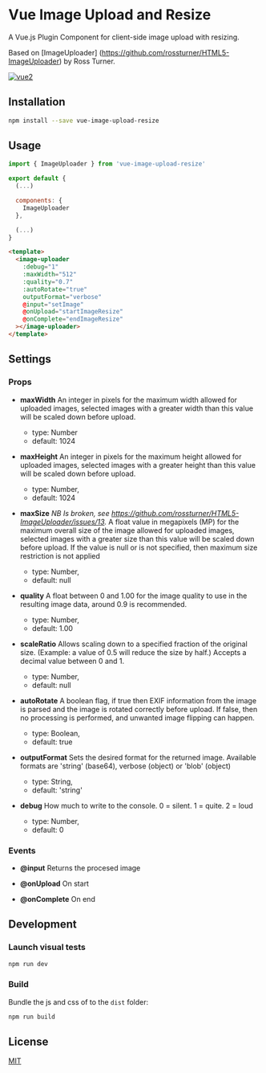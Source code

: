# Vue Image Upload and Resize
A Vue.js Plugin Component for client-side image upload with resizing.

Based on [ImageUploader] (https://github.com/rossturner/HTML5-ImageUploader) by Ross Turner.

[![vue2](https://img.shields.io/badge/vue-2.x-brightgreen.svg)](https://vuejs.org/)


## Installation

```bash
npm install --save vue-image-upload-resize
```

## Usage


```js
import { ImageUploader } from 'vue-image-upload-resize'

export default {
  (...)

  components: {
    ImageUploader
  },

  (...)
}
```


```html
<template>
  <image-uploader
    :debug="1"
    :maxWidth="512"
    :quality="0.7"
    :autoRotate="true"
    outputFormat="verbose"
    @input="setImage"
    @onUpload="startImageResize"
    @onComplete="endImageResize"
  ></image-uploader>
</template>
```



## Settings

### Props

- **maxWidth**
An integer in pixels for the maximum width allowed for uploaded images, selected images with a greater width than this value will be scaled down before upload.
	* type: Number
	* default: 1024

- **maxHeight**
An integer in pixels for the maximum height allowed for uploaded images, selected images with a greater height than this value will be scaled down before upload.
	* type: Number,
	* default: 1024

- **maxSize**
*NB Is broken, see https://github.com/rossturner/HTML5-ImageUploader/issues/13.*
A float value in megapixels (MP) for the maximum overall size of the image allowed for uploaded images, selected images with a greater size than this value will be scaled down before upload. If the value is null or is not specified, then maximum size restriction is not applied
	* type: Number,
   * default: null

- **quality**
A float between 0 and 1.00 for the image quality to use in the resulting image data, around 0.9 is recommended.
   * type: Number,
   * default: 1.00

- **scaleRatio**
Allows scaling down to a specified fraction of the original size. (Example: a value of 0.5 will reduce the size by half.) Accepts a decimal value between 0 and 1.
   * type: Number,
   * default: null

- **autoRotate**
A boolean flag, if true then EXIF information from the image is parsed and the image is rotated correctly before upload. If false, then no processing is performed, and unwanted image flipping can happen.
   * type: Boolean,
   * default: true

- **outputFormat**
Sets the desired format for the returned image. Available formats are 'string' (base64), verbose (object) or 'blob' (object)
   * type: String,
   * default: 'string'

- **debug**
How much to write to the console. 0 = silent. 1 = quite. 2 = loud
   * type: Number,
   * default: 0

### Events
- **@input**
Returns the procesed image

- **@onUpload**
On start

- **@onComplete**
On end


## Development

### Launch visual tests

```bash
npm run dev
```


### Build

Bundle the js and css of to the `dist` folder:

```bash
npm run build
```


## License

[MIT](http://opensource.org/licenses/MIT)
